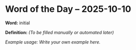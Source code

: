# Word of the Day – 2025-10-10

**Word:** initial

**Definition:** _(To be filled manually or automated later)_

*Example usage:* _Write your own example here._
